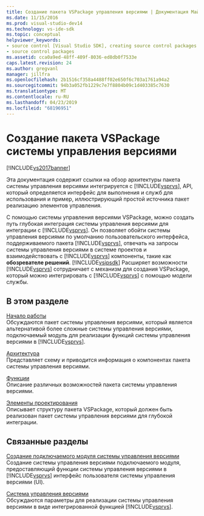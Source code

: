 ```yaml
---
title: Создание пакета VSPackage управления версиями | Документация Майкрософт
ms.date: 11/15/2016
ms.prod: visual-studio-dev14
ms.technology: vs-ide-sdk
ms.topic: conceptual
helpviewer_keywords:
- source control [Visual Studio SDK], creating source control packages
- source control packages
ms.assetid: cca0a9ed-48ff-409f-8036-ed8db0f7533e
caps.latest.revision: 24
ms.author: gregvanl
manager: jillfra
ms.openlocfilehash: 2b1516cf358a4488ff02e650f6c703a1761a94a2
ms.sourcegitcommit: 94b3a052fb1229c7e7f8804b09c1d403385c7630
ms.translationtype: MT
ms.contentlocale: ru-RU
ms.lasthandoff: 04/23/2019
ms.locfileid: "68196951"
---
```

# <a name="creating-a-source-control-vspackage"></a>Создание пакета VSPackage системы управления версиями
[!INCLUDE[vs2017banner](../../includes/vs2017banner.md)]

Эта документация содержит ссылки на обзор архитектуры пакета системы управления версиями интегрируется с [!INCLUDE[vsprvs](../../includes/vsprvs-md.md)], API, который определяется интерфейс для выполнения и служб для использования и пример, иллюстрирующий простой источника пакет реализацию элементов управления.  
  
 С помощью системы управления версиями VSPackage, можно создать путь глубокая интеграция системы управления версиями для интеграции с [!INCLUDE[vsprvs](../../includes/vsprvs-md.md)]. Он позволяет обойти системы управления версиями по умолчанию пользовательского интерфейса, поддерживаемого пакета [!INCLUDE[vsprvs](../../includes/vsprvs-md.md)], отвечать на запросы системы управления версиями в системе проектов и взаимодействовать с [!INCLUDE[vsprvs](../../includes/vsprvs-md.md)] компоненты, такие как **обозревателе решений**. [!INCLUDE[vsipsdk](../../includes/vsipsdk-md.md)] Расширяет возможности [!INCLUDE[vsprvs](../../includes/vsprvs-md.md)] сотрудничает с механизм для создания VSPackage, который можно интегрировать с [!INCLUDE[vsprvs](../../includes/vsprvs-md.md)] с помощью модели службы.  
  
## <a name="in-this-section"></a>В этом разделе  
 [Начало работы](../../extensibility/internals/getting-started-with-source-control-vspackages.md)  
 Обсуждаются пакет системы управления версиями, который является альтернативой более сложные системы управления версиями, подключаемый модуль для реализации функций системы управления версиями в [!INCLUDE[vsprvs](../../includes/vsprvs-md.md)].  
  
 [Архитектура](../../extensibility/internals/source-control-vspackage-architecture.md)  
 Представляет схему и приводится информация о компонентах пакета системы управления версиями.  
  
 [Функции](../../extensibility/internals/source-control-vspackage-features.md)  
 Описание различных возможностей пакета системы управления версиями.  
  
 [Элементы проектирования](../../extensibility/internals/source-control-vspackage-design-elements.md)  
 Описывает структуру пакета VSPackage, который должен быть реализован пакет системы управления версиями для глубокой интеграции.  
  
## <a name="related-sections"></a>Связанные разделы  
 [Создание подключаемого модуля системы управления версиями](../../extensibility/internals/creating-a-source-control-plug-in.md)  
 Создание системы управления версиями подключаемого модуля, предоставляющий функции системы управления версиями в [!INCLUDE[vsprvs](../../includes/vsprvs-md.md)] интерфейс пользователя системы управления версиями (UI).  
  
 [Система управления версиями](../../extensibility/internals/source-control.md)  
 Обсуждаются параметры для реализации системы управления версиями в виде интегрированной функцией [!INCLUDE[vsprvs](../../includes/vsprvs-md.md)].
